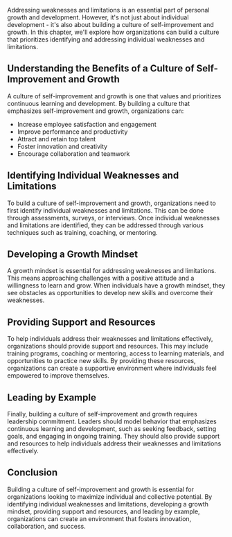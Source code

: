 
Addressing weaknesses and limitations is an essential part of personal growth and development. However, it's not just about individual development - it's also about building a culture of self-improvement and growth. In this chapter, we'll explore how organizations can build a culture that prioritizes identifying and addressing individual weaknesses and limitations.

Understanding the Benefits of a Culture of Self-Improvement and Growth
----------------------------------------------------------------------

A culture of self-improvement and growth is one that values and prioritizes continuous learning and development. By building a culture that emphasizes self-improvement and growth, organizations can:

* Increase employee satisfaction and engagement
* Improve performance and productivity
* Attract and retain top talent
* Foster innovation and creativity
* Encourage collaboration and teamwork

Identifying Individual Weaknesses and Limitations
-------------------------------------------------

To build a culture of self-improvement and growth, organizations need to first identify individual weaknesses and limitations. This can be done through assessments, surveys, or interviews. Once individual weaknesses and limitations are identified, they can be addressed through various techniques such as training, coaching, or mentoring.

Developing a Growth Mindset
---------------------------

A growth mindset is essential for addressing weaknesses and limitations. This means approaching challenges with a positive attitude and a willingness to learn and grow. When individuals have a growth mindset, they see obstacles as opportunities to develop new skills and overcome their weaknesses.

Providing Support and Resources
-------------------------------

To help individuals address their weaknesses and limitations effectively, organizations should provide support and resources. This may include training programs, coaching or mentoring, access to learning materials, and opportunities to practice new skills. By providing these resources, organizations can create a supportive environment where individuals feel empowered to improve themselves.

Leading by Example
------------------

Finally, building a culture of self-improvement and growth requires leadership commitment. Leaders should model behavior that emphasizes continuous learning and development, such as seeking feedback, setting goals, and engaging in ongoing training. They should also provide support and resources to help individuals address their weaknesses and limitations effectively.

Conclusion
----------

Building a culture of self-improvement and growth is essential for organizations looking to maximize individual and collective potential. By identifying individual weaknesses and limitations, developing a growth mindset, providing support and resources, and leading by example, organizations can create an environment that fosters innovation, collaboration, and success.
